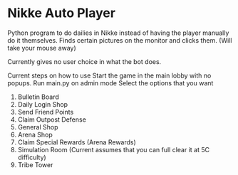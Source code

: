 # Nikke Auto Player
 Python program to do dailies in Nikke instead of having the player manually do it themselves. 
 Finds certain pictures on the monitor and clicks them. (Will take your mouse away)
 
 Currently gives no user choice in what the bot does.
 
 Current steps on how to use
 Start the game in the main lobby with no popups.
 Run main.py on admin mode
 Select the options that you want
1. Bulletin Board
2. Daily Login Shop
3. Send Friend Points
4. Claim Outpost Defense
5. General Shop
6. Arena Shop
7. Claim Special Rewards (Arena Rewards)
8. Simulation Room (Current assumes that you can full clear it at 5C difficulty)
9. Tribe Tower
